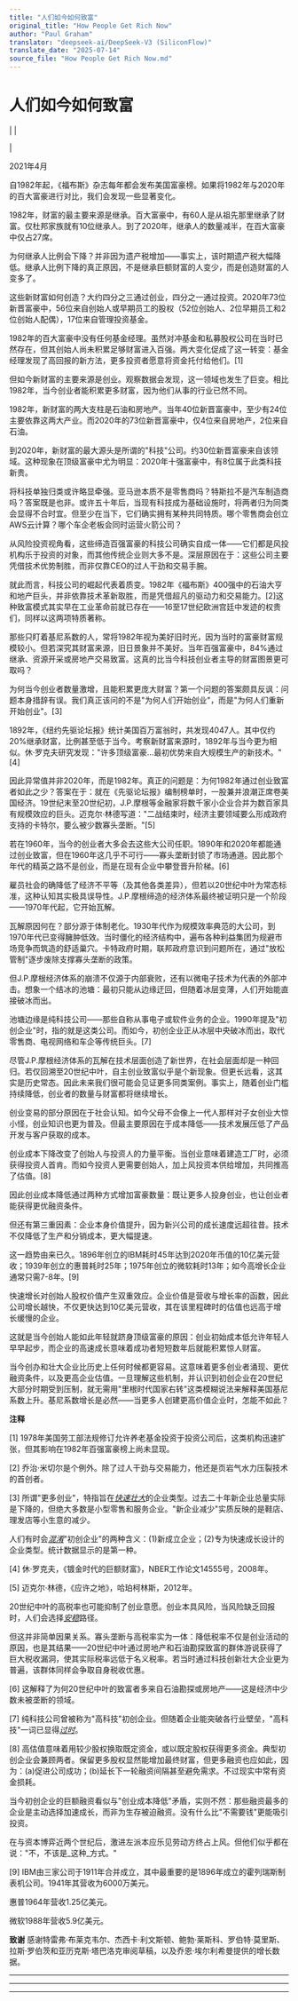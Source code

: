 ```yaml
---
title: "人们如今如何致富"
original_title: "How People Get Rich Now"
author: "Paul Graham"
translator: "deepseek-ai/DeepSeek-V3 (SiliconFlow)"
translate_date: "2025-07-14"
source_file: "How People Get Rich Now.md"
---
```


# 人们如今如何致富

| | [](index.html)  

|  

2021年4月  

自1982年起，《福布斯》杂志每年都会发布美国富豪榜。如果将1982年与2020年的百大富豪进行对比，我们会发现一些显著变化。  

1982年，财富的最主要来源是继承。百大富豪中，有60人是从祖先那里继承了财富。仅杜邦家族就有10位继承人。到了2020年，继承人的数量减半，在百大富豪中仅占27席。  

为何继承人比例会下降？并非因为遗产税增加——事实上，该时期遗产税大幅降低。继承人比例下降的真正原因，不是继承巨额财富的人变少，而是创造财富的人变多了。  

这些新财富如何创造？大约四分之三通过创业，四分之一通过投资。2020年73位新晋富豪中，56位来自创始人或早期员工的股权（52位创始人、2位早期员工和2位创始人配偶），17位来自管理投资基金。  

1982年的百大富豪中没有任何基金经理。虽然对冲基金和私募股权公司在当时已然存在，但其创始人尚未积累足够财富进入百强。两大变化促成了这一转变：基金经理发现了高回报的新方法，更多投资者愿意将资金托付给他们。[1]  

但如今新财富的主要来源是创业。观察数据会发现，这一领域也发生了巨变。相比1982年，当今创业者能积累更多财富，因为他们从事的行业已然不同。  

1982年，新财富的两大支柱是石油和房地产。当年40位新晋富豪中，至少有24位主要依靠这两大产业。而2020年的73位新晋富豪中，仅4位来自房地产，2位来自石油。  

到2020年，新财富的最大源头是所谓的"科技"公司。约30位新晋富豪来自该领域。这种现象在顶级富豪中尤为明显：2020年十强富豪中，有8位属于此类科技新贵。  

将科技单独归类或许略显牵强。亚马逊本质不是零售商吗？特斯拉不是汽车制造商吗？答案既是也非。或许五十年后，当现有科技成为基础设施时，将两者归为同类会显得不合时宜。但至少在当下，它们确实拥有某种共同特质。哪个零售商会创立AWS云计算？哪个车企老板会同时运营火箭公司？  

从风险投资视角看，这些缔造百强富豪的科技公司确实自成一体——它们都是风投机构乐于投资的对象，而其他传统企业则大多不是。深层原因在于：这些公司主要凭借技术优势制胜，而非仅靠CEO的过人干劲和交易手腕。  

就此而言，科技公司的崛起代表着质变。1982年《福布斯》400强中的石油大亨和地产巨头，并非依靠技术革新取胜，而是凭借超凡的驱动力和交易能力。[2]这种致富模式其实早在工业革命前就已存在——16至17世纪欧洲宫廷中发迹的权贵们，同样以这两项特质著称。  

那些只盯着基尼系数的人，常将1982年视为美好旧时光，因为当时的富豪财富规模较小。但若深究其财富来源，旧日景象并不美好。当年百强富豪中，84%通过继承、资源开采或房地产交易致富。这真的比当今科技创业者主导的财富图景更可取吗？  

为何当今创业者数量激增，且能积累更庞大财富？第一个问题的答案颇具反讽：问题本身措辞有误。我们真正该问的不是"为何人们开始创业"，而是"为何人们重新开始创业"。[3]  

1892年，《纽约先驱论坛报》统计美国百万富翁时，共发现4047人。其中仅约20%继承财富，比例甚至低于当今。考察新财富来源时，1892年与当今更为相似。休·罗克夫研究发现："许多顶级富豪...最初优势来自大规模生产的新技术。"[4]  

因此异常值并非2020年，而是1982年。真正的问题是：为何1982年通过创业致富者如此之少？答案在于：就在《先驱论坛报》编制榜单时，一股兼并浪潮正席卷美国经济。19世纪末至20世纪初，J.P.摩根等金融家将数千家小企业合并为数百家具有规模效应的巨头。迈克尔·林德写道："二战结束时，经济主要领域要么形成政府支持的卡特尔，要么被少数寡头垄断。"[5]  

若在1960年，当今的创业者大多会去这些大公司任职。1890年和2020年都能通过创业致富，但在1960年这几乎不可行——寡头垄断封锁了市场通道。因此那个年代的精英之路不是创业，而是在现有企业中攀登晋升阶梯。[6]  

雇员社会的确降低了经济不平等（及其他各类差异），但若以20世纪中叶为常态标准，这种认知其实极具误导性。J.P.摩根缔造的经济体系最终被证明只是一个阶段——1970年代起，它开始瓦解。  

瓦解原因何在？部分源于体制老化。1930年代作为规模效率典范的大公司，到1970年代已变得臃肿低效。当时僵化的经济结构中，遍布各种利益集团为规避市场竞争而筑造的舒适巢穴。卡特政府时期，联邦政府意识到问题所在，通过"放松管制"逐步废除支撑寡头垄断的政策。  

但J.P.摩根经济体系的崩溃不仅源于内部衰败，还有以微电子技术为代表的外部冲击。想象一个结冰的池塘：最初只能从边缘迂回，但随着冰层变薄，人们开始能直接破冰而出。  

池塘边缘是纯科技公司——那些自称从事电子或软件业务的企业。1990年提及"初创企业"时，指的就是这类公司。而如今，初创企业正从冰层中央破冰而出，取代零售商、电视网络和车企等传统巨头。[7]  

尽管J.P.摩根经济体系的瓦解在技术层面创造了新世界，在社会层面却是一种回归。若仅回溯至20世纪中叶，自主创业致富似乎是个新现象。但更长远看，这其实是历史常态。因此未来我们很可能会见证更多同类案例。事实上，随着创业门槛持续降低，创业者的数量与财富都将继续增长。  

创业变易的部分原因在于社会认知。如今父母不会像上一代人那样对子女创业大惊小怪，创业知识也更为普及。但最主要原因在于成本降低——技术发展压低了产品开发与客户获取的成本。  

创业成本下降改变了创始人与投资人的力量平衡。当创业意味着建造工厂时，必须获得投资人首肯。而如今投资人更需要创始人，加上风投资本供给增加，共同推高了估值。[8]  

因此创业成本降低通过两种方式增加富豪数量：既让更多人投身创业，也让创业者能获得更优融资条件。  

但还有第三重因素：企业本身价值提升，因为新兴公司的成长速度远超往昔。技术不仅降低了生产和分销成本，更大幅提速。  

这一趋势由来已久。1896年创立的IBM耗时45年达到2020年币值的10亿美元营收；1939年创立的惠普耗时25年；1975年创立的微软耗时13年；如今高增长企业通常只需7-8年。[9]  

快速增长对创始人股权价值产生双重效应。企业价值是营收与增长率的函数，因此公司增长越快，不仅更快达到10亿美元营收，其在该里程碑时的估值也远高于增长缓慢的企业。  

这就是当今创始人能如此年轻就跻身顶级富豪的原因：创业初始成本低允许年轻人早早起步，而企业的高速成长意味着成功者短短数年后就能积累惊人财富。  

当今创办和壮大企业比历史上任何时候都更容易。这意味着更多创业者涌现、更优融资条件，以及更高企业估值。一旦理解这些机制，并认识到初创企业在20世纪大部分时期受到压制，就无需用"里根时代国家右转"这类模糊说法来解释美国基尼系数上升。基尼系数增长是必然——当更多人创建更高价值企业时，怎能不如此？  

  

**注释**  

[1] 1978年美国劳工部法规修订允许养老基金投资于投资公司后，这类机构迅速扩张，但其影响在1982年百强富豪榜上尚未显现。  

[2] 乔治·米切尔是个例外。除了过人干劲与交易能力，他还是页岩气水力压裂技术的首创者。  

[3] 所谓"更多创业"，特指旨在[_快速壮大_](growth.html)的企业类型。过去二十年新企业总量实际是下降的，但绝大多数是小型零售和服务企业。"新企业减少"实质反映的是鞋店、理发店等小生意的减少。  

人们有时会[_混淆_](https://www.inc.com/magazine/201505/leigh-buchanan/the-vanishing-startups-in-decline.html)"初创企业"的两种含义：(1)新成立企业；(2)专为快速成长设计的企业类型。统计数据显示的是第一种。  

[4] 休·罗克夫，《镀金时代的巨额财富》，NBER工作论文14555号，2008年。  

[5] 迈克尔·林德，《应许之地》，哈珀柯林斯，2012年。  

20世纪中叶的高税率也可能抑制了创业意愿。创业本具风险，当风险缺乏回报时，人们会选择[_安稳_](inequality.html)路径。  

但这并非简单因果关系。寡头垄断与高税率实为一体：降低税率不仅是创业活动的原因，也是其结果——20世纪中叶通过房地产和石油勘探致富的群体游说获得了巨大税收漏洞，使其实际税率远低于名义税率。若当时通过科技创新壮大企业更为普遍，该群体同样会争取自身税收优惠。  

[6] 这解释了为何20世纪中叶的致富者多来自石油勘探或房地产——这是经济中少数未被垄断的领域。  

[7] 纯科技公司曾被称为"高科技"初创企业。但随着企业能突破各行业壁垒，"高科技"一词已显得[_过时_](https://books.google.com/ngrams/graph?content=high+tech&year_start=1900&year_end=2019&corpus=en-2019&smoothing=3)。  

[8] 高估值意味着用较少股权换取既定资金，或以既定股权获得更多资金。典型初创企业会兼顾两者。保留更多股权显然能增加最终财富，但更多融资也应如此，因为：(a)促进公司成功；(b)延长下一轮融资间隔甚至避免需求。不过现实中常有资金损耗。  

当今初创企业的巨额融资看似与"创业成本降低"矛盾，实则不然：那些融资最多的企业是主动选择加速成长，而非为生存被迫融资。没有什么比"不需要钱"更能吸引投资。  

在与资本博弈近两个世纪后，激进左派本应乐见劳动方终占上风。但他们似乎都在说："不，不该是_这种_方式。"  

[9] IBM由三家公司于1911年合并成立，其中最重要的是1896年成立的霍列瑞斯制表机公司。1941年其营收为6000万美元。  

惠普1964年营收1.25亿美元。  

微软1988年营收5.9亿美元。  

  

**致谢** 感谢特雷弗·布莱克韦尔、杰西卡·利文斯顿、鲍勃·莱斯科、罗伯特·莫里斯、拉斯·罗伯茨和亚历克斯·塔巴洛克审阅草稿，以及乔恩·埃尔利希曼提供的增长数据。  

  
---

***  
  
---